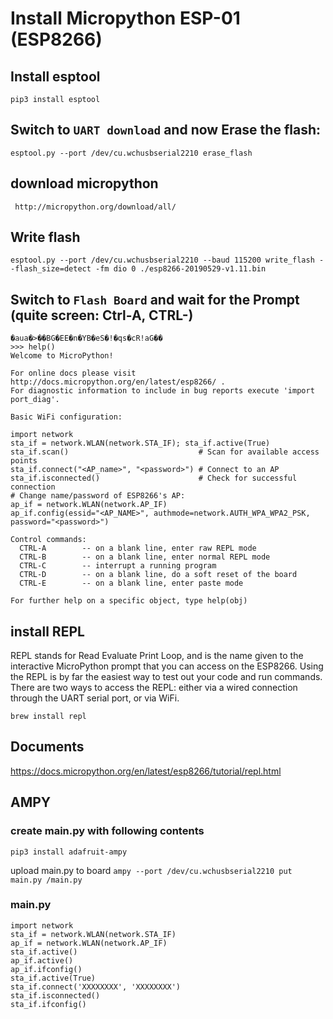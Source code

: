 # Install Micropython ESP-01 (ESP8266)

## Install esptool 
`pip3 install esptool`

## Switch to `UART download` and now Erase the flash: 
`esptool.py --port /dev/cu.wchusbserial2210 erase_flash`

## download micropython
` http://micropython.org/download/all/`

## Write flash
`esptool.py --port /dev/cu.wchusbserial2210 --baud 115200 write_flash --flash_size=detect -fm dio 0 ./esp8266-20190529-v1.11.bin`

## Switch to `Flash Board` and wait for the Prompt (quite screen: Ctrl-A, CTRL-\)
```
�aua�>��BG�EE�n�YB�eS�!�qs�cR!aG��
>>> help()
Welcome to MicroPython!

For online docs please visit http://docs.micropython.org/en/latest/esp8266/ .
For diagnostic information to include in bug reports execute 'import port_diag'.

Basic WiFi configuration:

import network
sta_if = network.WLAN(network.STA_IF); sta_if.active(True)
sta_if.scan()                             # Scan for available access points
sta_if.connect("<AP_name>", "<password>") # Connect to an AP
sta_if.isconnected()                      # Check for successful connection
# Change name/password of ESP8266's AP:
ap_if = network.WLAN(network.AP_IF)
ap_if.config(essid="<AP_NAME>", authmode=network.AUTH_WPA_WPA2_PSK, password="<password>")

Control commands:
  CTRL-A        -- on a blank line, enter raw REPL mode
  CTRL-B        -- on a blank line, enter normal REPL mode
  CTRL-C        -- interrupt a running program
  CTRL-D        -- on a blank line, do a soft reset of the board
  CTRL-E        -- on a blank line, enter paste mode

For further help on a specific object, type help(obj)
```


## install REPL
REPL stands for Read Evaluate Print Loop, and is the name given to the interactive MicroPython prompt that you can access on the ESP8266.
Using the REPL is by far the easiest way to test out your code and run commands.
There are two ways to access the REPL: either via a wired connection through the UART serial port, or via WiFi.

`brew install repl`

## Documents
https://docs.micropython.org/en/latest/esp8266/tutorial/repl.html


## AMPY
### create main.py with following contents

`pip3 install adafruit-ampy`

upload main.py to board
`ampy --port /dev/cu.wchusbserial2210 put main.py /main.py`

### main.py
```
import network
sta_if = network.WLAN(network.STA_IF)
ap_if = network.WLAN(network.AP_IF)
sta_if.active()
ap_if.active()
ap_if.ifconfig()
sta_if.active(True)
sta_if.connect('XXXXXXXX', 'XXXXXXXX')
sta_if.isconnected()
sta_if.ifconfig()
```

